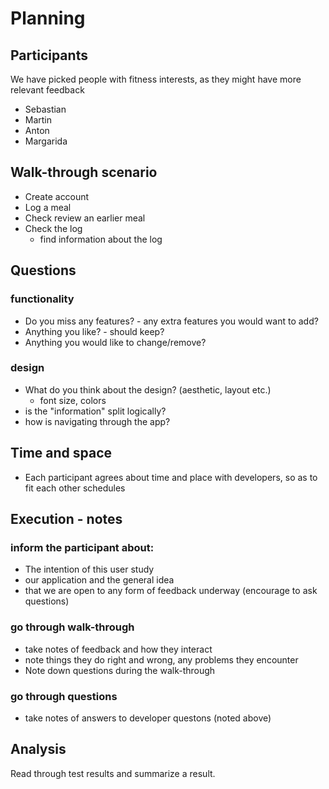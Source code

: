 # Planning

## Participants

We have picked people with fitness interests, as they might have more relevant feedback

- Sebastian
- Martin
- Anton
- Margarida

## Walk-through scenario

- Create account
- Log a meal
- Check review an earlier meal
- Check the log
  - find information about the log

## Questions

### functionality

- Do you miss any features? - any extra features you would want to add?
- Anything you like? - should keep?
- Anything you would like to change/remove?

### design

- What do you think about the design? (aesthetic, layout etc.)
  - font size, colors
- is the "information" split logically?
- how is navigating through the app?

## Time and space

- Each participant agrees about time and place with developers, so as to fit each other schedules

## Execution - notes

### inform the participant about:

- The intention of this user study
- our application and the general idea
- that we are open to any form of feedback underway (encourage to ask questions)

### go through walk-through

- take notes of feedback and how they interact
- note things they do right and wrong, any problems they encounter
- Note down questions during the walk-through

### go through questions

- take notes of answers to developer questons (noted above)

## Analysis

Read through test results and summarize a result.
